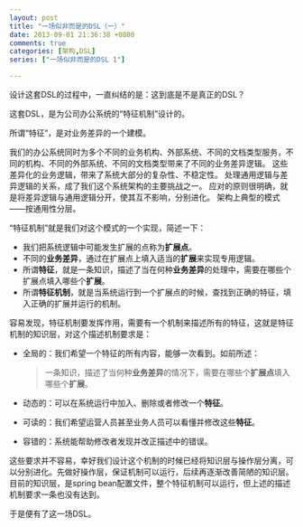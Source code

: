 ```yaml
---
layout: post
title: "一场似非而是的DSL（一）"
date: 2013-09-01 21:36:38 +0800
comments: true
categories: [架构,DSL]
series: ["一场似非而是的DSL 1"]

---
```



设计这套DSL的过程中，一直纠结的是：这到底是不是真正的DSL？
<!-- more -->
这套DSL，是为公司办公系统的“特征机制”设计的。

所谓“特征”，是对业务差异的一个建模。

我们的办公系统同时为多个不同的业务机构、外部系统、不同的文档类型服务，不同的机构、不同的外部系统、不同的文档类型带来了不同的业务差异逻辑。
这些差异化的业务逻辑，带来了系统大部分的复杂性、不稳定性。
处理通用逻辑与差异逻辑的关系，成了我们这个系统架构的主要挑战之一。
应对的原则很明确，就是将差异逻辑与通用逻辑分开，使其互不影响，分别进化。
架构上典型的模式——按通用性分层。

“特征机制”就是我们对这个模式的一个实现，简述一下：

* 我们把系统逻辑中可能发生扩展的点称为**扩展点**。
* 不同的**业务差异**，通过在扩展点上填入适当的**扩展**来实现专用逻辑。
* 所谓**特征**，就是一条知识，描述了当在何种**业务差异**的处理中，需要在哪些个扩展点填入哪些个**扩展**。
* 所谓**特征机制**，就是当系统运行到一个扩展点的时候，查找到正确的特征，填入正确的扩展并运行的机制。

容易发现，特征机制要发挥作用，需要有一个机制来描述所有的特征，这就是特征机制的知识层，对这个描述机制要求是：

* 全局的：我们希望一个特征的所有内容，能够一次看到。如前所述：

	> 一条知识，描述了当何种**业务差异**的情况下，需要在哪些个**扩展点**填入哪些个**扩展**。
* 动态的：可以在系统运行中加入、删除或者修改一个**特征**。
* 可读的：我们希望运营人员甚至业务人员可以看懂并修改这些**特征**。
* 容错的：系统能帮助修改者发现并改正描述中的错误。

这些要求并不容易，幸好我们设计这个机制的时候已经将知识层与操作层分离，可以分别进化。先做好操作层，保证机制可以运行，后续再逐渐改善简陋的知识层。目前的知识层，是spring bean配置文件，整个特征机制可以运行，但上述的描述机制要求一条也没有达到。

于是便有了这一场DSL。
